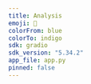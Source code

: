 ```yaml
---
title: Analysis
emoji: 🚀
colorFrom: blue
colorTo: indigo
sdk: gradio
sdk_version: "5.34.2"
app_file: app.py
pinned: false
---
```



